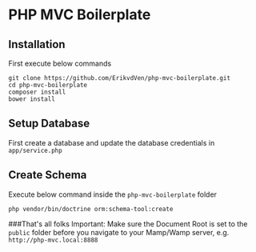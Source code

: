 # PHP MVC Boilerplate

## Installation

First execute below commands

```
git clone https://github.com/ErikvdVen/php-mvc-boilerplate.git
cd php-mvc-boilerplate
composer install
bower install
```

## Setup Database
First create a database and update the database credentials in `app/service.php`

## Create Schema
Execute below command inside the `php-mvc-boilerplate` folder

```
php vendor/bin/doctrine orm:schema-tool:create
```

###That's all folks
Important: Make sure the Document Root is set to the `public` folder before you navigate to your Mamp/Wamp server, e.g. `http://php-mvc.local:8888`
